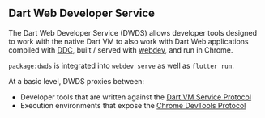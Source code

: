 ## Dart Web Developer Service

The Dart Web Developer Service (DWDS) allows developer tools designed to work
with the native Dart VM to also work with Dart Web applications compiled with
[DDC](https://webdev.dartlang.org/tools/dartdevc), built / served with
[webdev](https://webdev.dartlang.org/tools/webdev), and run in Chrome.

`package:dwds` is integrated into `webdev serve` as well as `flutter run`.

At a basic level, DWDS proxies between:
* Developer tools that are written against the
  [Dart VM Service Protocol](https://github.com/dart-lang/sdk/blob/main/runtime/vm/service/service.md)
* Execution environments that expose the
  [Chrome DevTools Protocol](https://chromedevtools.github.io/devtools-protocol)
